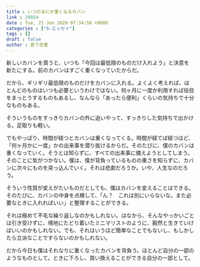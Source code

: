 ```yaml
---
title : いつのまにか重くなるカバン
link : 29854
date : Tue, 21 Jan 2020 07:34:58 +0000
categories : ["6-エッセイ"]
tags : []
draft : false
author : 倉下忠憲
---
```


新しいカバンを買うと、いつも「今回は最低限のものだけ入れよう」と決意を新たにする。前のカバンはすごく重くなっていたからだ。

だから、ギリギリ最低限のものだけをカバンに入れる。よくよく考えれば、ほとんどのものはいつも必要というわけではない。何ヶ月に一度か利用すれば役目をまっとうするものもあるし、なんなら「あったら便利」くらいの気持ちで十分なものもある。

そういうものをすっきりカバンの外に追いやって、すっきりした気持ちで出かける。足取りも軽い。

でもやっぱり、時間が経つとカバンは重くなってくる。時間が経てば経つほど、「何ヶ月かに一度」かの出来事を潜り抜けるからだ。そのたびに、僕のカバンは重くなっていく。そうとは知らずに、すべての出来事に備えようとしてしまう。そのことに気がつかない。僕は、僕が背負っているものの重さを知らずに、カバンに次々にものを突っ込んでいく。それは悲劇だろうか。いや、人生なのだろう。

そういう性質が変えがたいものだとしても、僕はカバンを変えることはできる。そのたびに、カバンの中身を点検して、「ん？　これは別にいらないな。また必要なときに入れればいい」と整理することができる。

それは極めて不毛な繰り返しなのかもしれない。はなから、そんなやっかいごとは引き受けずに、境地にたどり着いたミニマリストのように、毅然と生きていけばいいのかもしれない。でも、それはいうほど簡単なことでもないし、もしかしたら立派なことですらないのかもしれない。

だから今日も僕はそれなりに重くなったカバンを背負う。ほとんど自分の一部のようなものとして。ときに下ろし、買い換えることができる自分の一部として。
